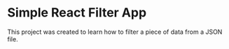 # Simple React Filter App

This project was created to learn how to filter a piece of data from a JSON file.
